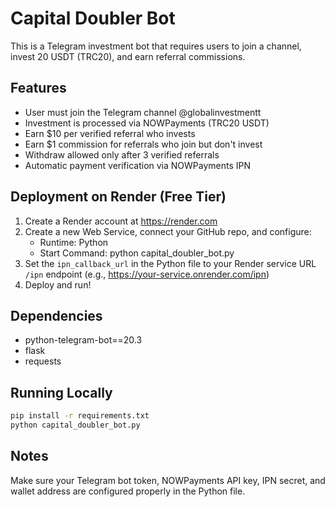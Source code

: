 # Capital Doubler Bot

This is a Telegram investment bot that requires users to join a channel, invest 20 USDT (TRC20), and earn referral commissions.

## Features
- User must join the Telegram channel @globalinvestmentt
- Investment is processed via NOWPayments (TRC20 USDT)
- Earn $10 per verified referral who invests
- Earn $1 commission for referrals who join but don't invest
- Withdraw allowed only after 3 verified referrals
- Automatic payment verification via NOWPayments IPN

## Deployment on Render (Free Tier)

1. Create a Render account at https://render.com
2. Create a new Web Service, connect your GitHub repo, and configure:
   - Runtime: Python
   - Start Command: python capital_doubler_bot.py
3. Set the `ipn_callback_url` in the Python file to your Render service URL `/ipn` endpoint (e.g., https://your-service.onrender.com/ipn)
4. Deploy and run!

## Dependencies

- python-telegram-bot==20.3
- flask
- requests

## Running Locally

```bash
pip install -r requirements.txt
python capital_doubler_bot.py
```

## Notes

Make sure your Telegram bot token, NOWPayments API key, IPN secret, and wallet address are configured properly in the Python file.
